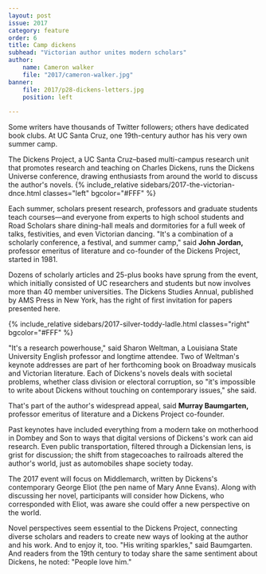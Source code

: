 ```yaml
---
layout: post
issue: 2017
category: feature
order: 6
title: Camp dickens
subhead: "Victorian author unites modern scholars"
author:
    name: Cameron walker
    file: "2017/cameron-walker.jpg"
banner:
    file: 2017/p28-dickens-letters.jpg
    position: left
    
---
```

Some writers have thousands of Twitter followers; others have dedicated book clubs. At UC Santa Cruz, one 19th-century author has his very own summer camp.

The Dickens Project, a UC Santa Cruz–based multi-campus research unit that promotes research and teaching on Charles Dickens, runs the Dickens Universe conference, drawing enthusiasts from around the world to discuss the author&#39;s novels.
{% include_relative sidebars/2017-the-victorian-dnce.html classes="left" bgcolor="#FFF" %}

Each summer, scholars present research, professors and graduate students teach courses—and everyone from experts to high school students and Road Scholars share dining-hall meals and dormitories for a full week of talks, festivities, and even Victorian dancing. &quot;It&#39;s a combination of a scholarly conference, a festival, and summer camp,&quot; said **John Jordan,** professor emeritus of literature and co-founder of the Dickens Project, started in 1981.

Dozens of scholarly articles and 25-plus books have sprung from the event, which initially consisted of UC researchers and students but now involves more than 40 member universities. The Dickens Studies Annual, published by AMS Press in New York, has the right of first invitation for papers presented here.

{% include_relative sidebars/2017-silver-toddy-ladle.html classes="right" bgcolor="#FFF" %}

&quot;It&#39;s a research powerhouse,&quot; said Sharon Weltman, a Louisiana State University English professor and longtime attendee. Two of Weltman&#39;s keynote addresses are part of her forthcoming book on Broadway musicals and Victorian literature. Each of Dickens&#39;s novels deals with societal problems, whether class division or electoral corruption, so &quot;it&#39;s impossible to write about Dickens without touching on contemporary issues,&quot; she said.

That&#39;s part of the author&#39;s widespread appeal, said **Murray Baumgarten,** professor emeritus of literature and a Dickens Project co-founder.

Past keynotes have included everything from a modern take on motherhood in Dombey and Son to ways that digital versions of Dickens&#39;s work can aid research. Even public transportation, filtered through a Dickensian lens, is grist for discussion; the shift from stagecoaches to railroads altered the author&#39;s world, just as automobiles shape society today.

The 2017 event will focus on Middlemarch, written by Dickens&#39;s contemporary George Eliot (the pen name of Mary Anne Evans). Along with discussing her novel, participants will consider how Dickens, who corresponded with Eliot, was aware she could offer a new perspective on the world.

Novel perspectives seem essential to the Dickens Project, connecting diverse scholars and readers to create new ways of looking at the author and his work. And to enjoy it, too. &quot;His writing sparkles,&quot; said Baumgarten. And readers from the 19th century to today share the same sentiment about Dickens, he noted: &quot;People love him.&quot;